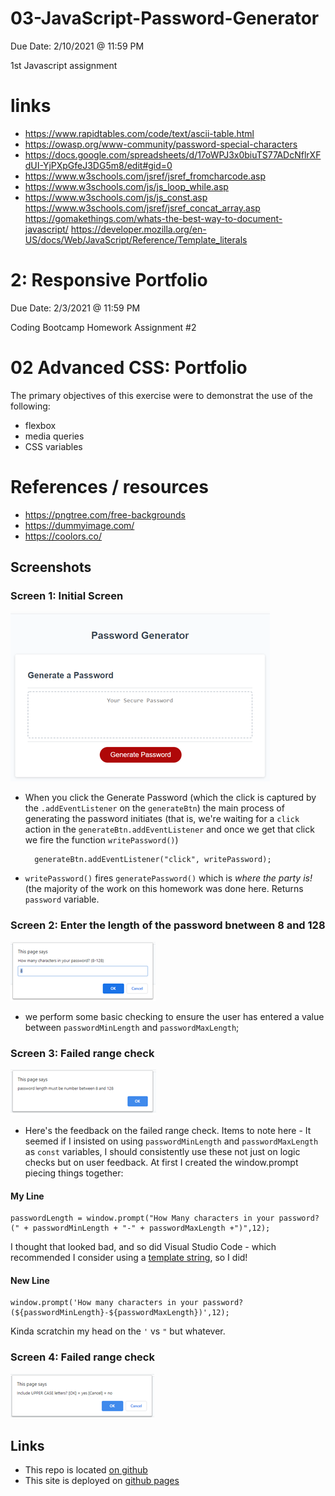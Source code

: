 # 03-JavaScript-Password-Generator
Due Date: 2/10/2021 @ 11:59 PM

1st Javascript assignment
# links 
* https://www.rapidtables.com/code/text/ascii-table.html
* https://owasp.org/www-community/password-special-characters
* https://docs.google.com/spreadsheets/d/17oWPJ3x0biuTS77ADcNflrXFdUI-YjPXpGfeJ3DG5m8/edit#gid=0
* https://www.w3schools.com/jsref/jsref_fromcharcode.asp
* https://www.w3schools.com/js/js_loop_while.asp
* https://www.w3schools.com/js/js_const.asp
https://www.w3schools.com/jsref/jsref_concat_array.asp
https://gomakethings.com/whats-the-best-way-to-document-javascript/
https://developer.mozilla.org/en-US/docs/Web/JavaScript/Reference/Template_literals

# 2: Responsive Portfolio
Due Date: 2/3/2021 @ 11:59 PM

Coding Bootcamp Homework Assignment #2
# 02 Advanced CSS: Portfolio
The primary objectives of this exercise were to demonstrat the use of the following:

* flexbox
* media queries
* CSS variables

# References / resources 

* https://pngtree.com/free-backgrounds
* https://dummyimage.com/
* https://coolors.co/

## Screenshots
### Screen 1: **Initial Screen**

![<img src=assets/images/03-javascript-password-generator-01.png>](assets/images/03-javascript-password-generator-01.png)

* When you click the Generate Password (which the click is captured by the `.addEventListener` on the `generateBtn`) the main process of generating the password initiates (that is, we're waiting for a `click` action in the `generateBtn.addEventListener` and once we get that click we fire the function `writePassword()`)  

        generateBtn.addEventListener("click", writePassword);

* `writePassword()` fires `generatePassword()` which is *where the party is!* (the majority of the work on this homework was done here.  Returns `password` variable.

### Screen 2: **Enter the length of the password bnetween 8 and 128**

![<img src=assets/images/03-javascript-password-generator-02.png>](assets/images/03-javascript-password-generator-02.png)

* we perform some basic checking to ensure the user has entered a value between `passwordMinLength` and `passwordMaxLength`;
    
### Screen 3: **Failed range check**

![<img src=assets/images/03-javascript-password-generator-03.png>](assets/images/03-javascript-password-generator-03.png)

* Here's the feedback on the failed range check.  Items to note here - It seemed if I insisted on using  `passwordMinLength` and `passwordMaxLength` as `const` variables, I should consistently use these not just on logic checks but on user feedback.  At first I created the window.prompt piecing things together:

#### My Line 

    passwordLength = window.prompt("How Many characters in your password? (" + passwordMinLength + "-" + passwordMaxLength +")",12);

I thought that looked bad, and so did Visual Studio Code - which recommended I consider using a [template string](https://developer.mozilla.org/en-US/docs/Web/JavaScript/Reference/Template_literals), so I did!

#### New Line 


    window.prompt('How many characters in your password? (${passwordMinLength}-${passwordMaxLength})',12);

Kinda scratchin my head on the `'` vs `"` but whatever.

### Screen 4: **Failed range check**

![<img src=assets/images/03-javascript-password-generator-04.png>](assets/images/03-javascript-password-generator-04.png)





## Links
* This repo is located [on github](https://github.com/jonesjsc/2-Responsive-Portfolio)
* This site is deployed on [github pages](https://jonesjsc.github.io/2-Responsive-Portfolio/)